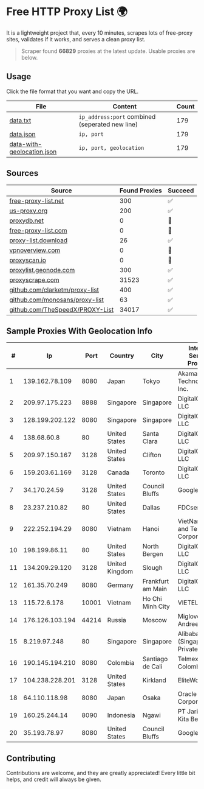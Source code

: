 
# Free HTTP Proxy List 🌍

It is a lightweight project that, every 10 minutes, scrapes lots of free-proxy sites, validates if it works, and serves a clean proxy list.


> Scraper found **66829** proxies at the latest update. Usable proxies are below.

## Usage

Click the file format that you want and copy the URL.


|File|Content|Count|
|----|-------|-----|
|[data.txt](https://raw.githubusercontent.com/themiralay/Proxy-List-World/master/data.txt)|`ip_address:port` combined (seperated new line)|179|
|[data.json](https://raw.githubusercontent.com/themiralay/Proxy-List-World/master/data.json)|`ip, port`|179|
|[data-with-geolocation.json](https://raw.githubusercontent.com/themiralay/Proxy-List-World/master/data-with-geolocation.json)|`ip, port, geolocation`|179|

## Sources

|Source|Found Proxies|Succeed|
|------|-------------|-------|
|[free-proxy-list.net](https://free-proxy-list.net)|300|✅|
|[us-proxy.org](https://www.us-proxy.org)|200|✅|
|[proxydb.net](http://proxydb.net)|0|🚫|
|[free-proxy-list.com](https://free-proxy-list.com/?page=&port=&type%5B%5D=http&type%5B%5D=https&up_time=0&search=Search)|0|🚫|
|[proxy-list.download](https://www.proxy-list.download/HTTP)|26|✅|
|[vpnoverview.com](https://vpnoverview.com/privacy/anonymous-browsing/free-proxy-servers)|0|🚫|
|[proxyscan.io](https://www.proxyscan.io)|0|🚫|
|[proxylist.geonode.com](https://proxylist.geonode.com/api/proxy-list?limit=300&page=1&sort_by=lastChecked&sort_type=desc&protocols=http,https)|300|✅|
|[proxyscrape.com](https://api.proxyscrape.com/v2/?request=displayproxies&protocol=http&timeout=10000&country=all&ssl=all&anonymity=all)|31523|✅|
|[github.com/clarketm/proxy-list](https://raw.githubusercontent.com/clarketm/proxy-list/master/proxy-list-raw.txt)|400|✅|
|[github.com/monosans/proxy-list](https://raw.githubusercontent.com/monosans/proxy-list/main/proxies/http.txt)|63|✅|
|[github.com/TheSpeedX/PROXY-List](https://raw.githubusercontent.com/TheSpeedX/PROXY-List/master/http.txt)|34017|✅|


## Sample Proxies With Geolocation Info

|#|Ip|Port|Country|City|Internet Service Provider|
|-|--|----|-------|----|-------------------------|
|1|139.162.78.109|8080|Japan|Tokyo|Akamai Technologies, Inc.|
|2|209.97.175.223|8888|Singapore|Singapore|DigitalOcean, LLC|
|3|128.199.202.122|8080|Singapore|Singapore|DigitalOcean, LLC|
|4|138.68.60.8|80|United States|Santa Clara|DigitalOcean, LLC|
|5|209.97.150.167|3128|United States|Clifton|DigitalOcean, LLC|
|6|159.203.61.169|3128|Canada|Toronto|DigitalOcean, LLC|
|7|34.170.24.59|3128|United States|Council Bluffs|Google LLC|
|8|23.237.210.82|80|United States|Dallas|FDCservers.net|
|9|222.252.194.29|8080|Vietnam|Hanoi|VietNam Post and Telecom Corporation|
|10|198.199.86.11|80|United States|North Bergen|DigitalOcean, LLC|
|11|134.209.29.120|3128|United Kingdom|Slough|DigitalOcean, LLC|
|12|161.35.70.249|8080|Germany|Frankfurt am Main|DigitalOcean, LLC|
|13|115.72.6.178|10001|Vietnam|Ho Chi Minh City|VIETELmetro|
|14|176.126.103.194|44214|Russia|Moscow|Miglovets Egor Andreevich|
|15|8.219.97.248|80|Singapore|Singapore|Alibaba Cloud (Singapore) Private Limited|
|16|190.145.194.210|8080|Colombia|Santiago de Cali|Telmex Colombia S.A.|
|17|104.238.228.201|3128|United States|Kirkland|EliteWork LLC|
|18|64.110.118.98|8080|Japan|Osaka|Oracle Corporation|
|19|160.25.244.14|8090|Indonesia|Ngawi|PT Jaringan Kita Bersama|
|20|35.193.78.97|8080|United States|Council Bluffs|Google LLC|



## Contributing

Contributions are welcome, and they are greatly appreciated! Every
little bit helps, and credit will always be given.

